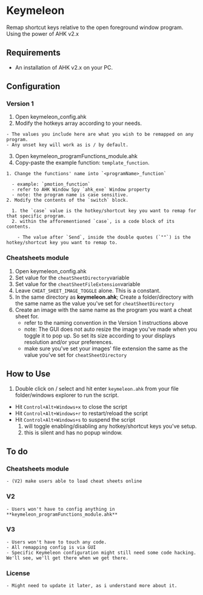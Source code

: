 # Keymeleon #

Remap shortcut keys relative to the open foreground window program. Using the power of AHK v2.x

## Requirements ##
- An installation of AHK v2.x on your PC.

## Configuration ##

### Version 1 ###
  1. Open keymeleon_config.ahk
  2. Modify the hotkeys array according to your needs.

    - The values you include here are what you wish to be remapped on any program.
    - Any unset key will work as is / by default.
  3. Open keymeleon_programFunctions_module.ahk
  4. Copy-paste the example function: `template_function`.

    1. Change the functions' name into `<programName>_function`

      - example: `pmotion_function`
      - refer to AHK Window Spy `ahk_exe` Window property
      - note: the program name is case sensitive.
    2. Modify the contents of the `switch` block.

      1. the `case` value is the hotkey/shortcut key you want to remap for that specific program.
      2. within the afforementioned `case`, is a code block of its contents.
      
        - The value after `Send`, inside the double quotes (`""`) is the hotkey/shortcut key you want to remap to.


### Cheatsheets module ###
1. Open keymeleon_config.ahk
2. Set value for the `cheatSheetDirectory`variable
3. Set value for the `cheatSheetFileExtension`variable
4. Leave `CHEAT_SHEET_IMAGE_TOGGLE` alone. This is a constant.
5. In the same directory as **keymeleon.ahk**; Create a folder/directory with the same name as the value you've set for `cheatSheetDirectory`
6. Create an image with the same name as the program you want a cheat sheet for.
    - refer to the naming convention in the Version 1 instructions above
    - note: The GUI does not auto resize the image you've made when you toggle it to pop up. So set its size according to your displays resolution and/or your preferences.
    - make sure you've set your images' file extension the same as the value you've set for `cheatSheetDirectory`


## How to Use ##
1. Double click on / select and hit enter `keymeleon.ahk` from your file folder/windows explorer to run the script.
- Hit `Control+Alt+Windows+x` to close the script
- Hit `Control+Alt+Windows+r` to restart/reload the script
- Hit `Control+Alt+Windows+s` to suspend the script
    1. will toggle enabling/disabling any hotkey/shortcut keys you've setup.
    2. this is silent and has no popup window.

## To do ##

### Cheatsheets module ###
    - (V2) make users able to load cheat sheets online
### V2 ###
    - Users won't have to config anything in **keymeleon_programFunctions_module.ahk**
### V3 ###
    - Users won't have to touch any code.
    - All remapping config is via GUI
    - Specific Keymeleon configuration might still need some code hacking. We'll see, we'll get there when we get there.
### License ###
    - Might need to update it later, as i understand more about it.